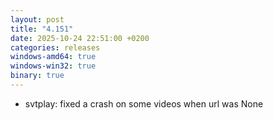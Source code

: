 ```yaml
---
layout: post
title: "4.151"
date: 2025-10-24 22:51:00 +0200
categories: releases
windows-amd64: true
windows-win32: true
binary: true
---
```


* svtplay: fixed a crash on some videos when url was None